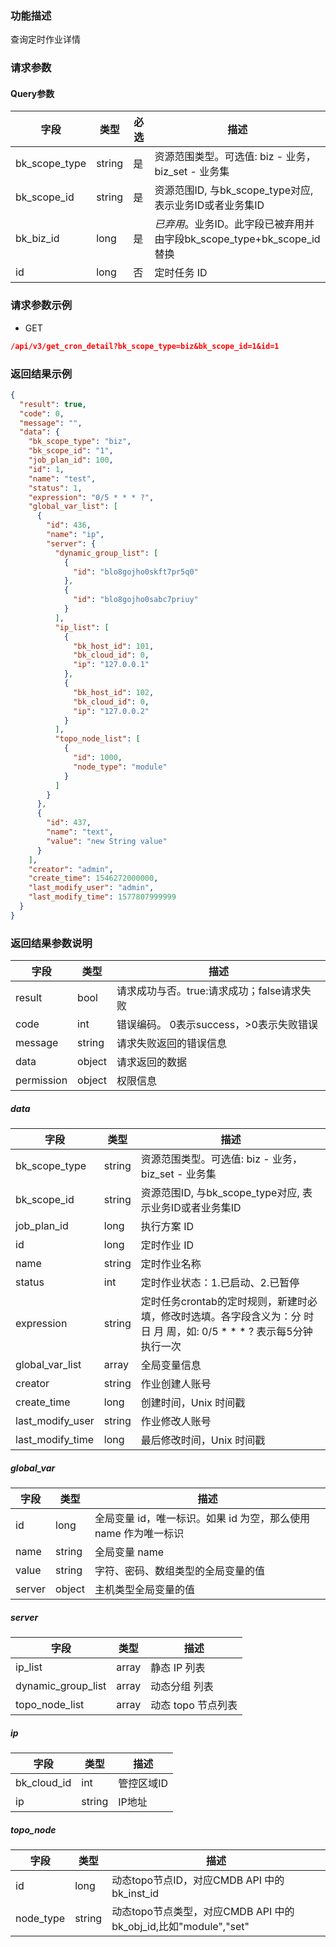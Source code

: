 ### 功能描述

查询定时作业详情

### 请求参数

#### Query参数

| 字段            | 类型     | 必选 | 描述                                                |
|---------------|--------|----|---------------------------------------------------|
| bk_scope_type | string | 是  | 资源范围类型。可选值: biz - 业务，biz_set - 业务集                |
| bk_scope_id   | string | 是  | 资源范围ID, 与bk_scope_type对应, 表示业务ID或者业务集ID           |
| bk_biz_id     | long   | 是  | *已弃用*。业务ID。此字段已被弃用并由字段bk_scope_type+bk_scope_id替换 |
| id            | long   | 否  | 定时任务 ID                                           |

### 请求参数示例

- GET

```json
/api/v3/get_cron_detail?bk_scope_type=biz&bk_scope_id=1&id=1
```

### 返回结果示例

```json
{
  "result": true,
  "code": 0,
  "message": "",
  "data": {
    "bk_scope_type": "biz",
    "bk_scope_id": "1",
    "job_plan_id": 100,
    "id": 1,
    "name": "test",
    "status": 1,
    "expression": "0/5 * * * ?",
    "global_var_list": [
      {
        "id": 436,
        "name": "ip",
        "server": {
          "dynamic_group_list": [
            {
              "id": "blo8gojho0skft7pr5q0"
            },
            {
              "id": "blo8gojho0sabc7priuy"
            }
          ],
          "ip_list": [
            {
              "bk_host_id": 101,
              "bk_cloud_id": 0,
              "ip": "127.0.0.1"
            },
            {
              "bk_host_id": 102,
              "bk_cloud_id": 0,
              "ip": "127.0.0.2"
            }
          ],
          "topo_node_list": [
            {
              "id": 1000,
              "node_type": "module"
            }
          ]
        }
      },
      {
        "id": 437,
        "name": "text",
        "value": "new String value"
      }
    ],
    "creator": "admin",
    "create_time": 1546272000000,
    "last_modify_user": "admin",
    "last_modify_time": 1577807999999
  }
}
```

### 返回结果参数说明

| 字段         | 类型     | 描述                         |
|------------|--------|----------------------------|
| result     | bool   | 请求成功与否。true:请求成功；false请求失败 |
| code       | int    | 错误编码。 0表示success，>0表示失败错误  |
| message    | string | 请求失败返回的错误信息                |
| data       | object | 请求返回的数据                    |
| permission | object | 权限信息                       |

##### data

| 字段               | 类型     | 描述                                                                      |
|------------------|--------|-------------------------------------------------------------------------|
| bk_scope_type    | string | 资源范围类型。可选值: biz - 业务，biz_set - 业务集                                      |
| bk_scope_id      | string | 资源范围ID, 与bk_scope_type对应, 表示业务ID或者业务集ID                                 |
| job_plan_id      | long   | 执行方案 ID                                                                 |
| id               | long   | 定时作业 ID                                                                 |
| name             | string | 定时作业名称                                                                  |
| status           | int    | 定时作业状态：1.已启动、2.已暂停                                                      |
| expression       | string | 定时任务crontab的定时规则，新建时必填，修改时选填。各字段含义为：分 时 日 月 周，如: 0/5 * * * ? 表示每5分钟执行一次 |
| global_var_list  | array  | 全局变量信息                                                                  |
| creator          | string | 作业创建人账号                                                                 |
| create_time      | long   | 创建时间，Unix 时间戳                                                           |
| last_modify_user | string | 作业修改人账号                                                                 |
| last_modify_time | long   | 最后修改时间，Unix 时间戳                                                         |

##### global_var

| 字段     | 类型     | 描述                                     |
|--------|--------|----------------------------------------|
| id     | long   | 全局变量 id，唯一标识。如果 id 为空，那么使用 name 作为唯一标识 |
| name   | string | 全局变量 name                              |
| value  | string | 字符、密码、数组类型的全局变量的值                      |
| server | object | 主机类型全局变量的值                             |

##### server

| 字段                 | 类型    | 描述           |
|--------------------|-------|--------------|
| ip_list            | array | 静态 IP 列表     |
| dynamic_group_list | array | 动态分组 列表      |
| topo_node_list     | array | 动态 topo 节点列表 |

##### ip

| 字段          | 类型     | 描述     |
|-------------|--------|--------|
| bk_cloud_id | int    | 管控区域ID |
| ip          | string | IP地址   |

##### topo_node

| 字段        | 类型     | 描述                                                  |
|-----------|--------|-----------------------------------------------------|
| id        | long   | 动态topo节点ID，对应CMDB API 中的 bk_inst_id                 |
| node_type | string | 动态topo节点类型，对应CMDB API 中的 bk_obj_id,比如"module","set" |
